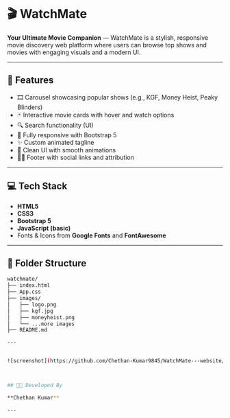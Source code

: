 # 🎬 WatchMate

**Your Ultimate Movie Companion** — WatchMate is a stylish, responsive movie discovery web platform where users can browse top shows and movies with engaging visuals and a modern UI.

---

## 🌟 Features

- 🎞️ Carousel showcasing popular shows (e.g., KGF, Money Heist, Peaky Blinders)
- 🃏 Interactive movie cards with hover and watch options
- 🔍 Search functionality (UI)
- 📱 Fully responsive with Bootstrap 5
- ✨ Custom animated tagline
- 🎨 Clean UI with smooth animations
- 👨‍💻 Footer with social links and attribution

---

## 💻 Tech Stack

- **HTML5**
- **CSS3**
- **Bootstrap 5**
- **JavaScript (basic)**
- Fonts & Icons from **Google Fonts** and **FontAwesome**



---

## 📁 Folder Structure

```bash
watchmate/
├── index.html
├── App.css
├── images/
│   ├── logo.png
│   ├── kgf.jpg
│   ├── moneyheist.png
│   └── ...more images
├── README.md

---


![screenshot](https://github.com/Chethan-Kumar9845/WatchMate---website/blob/master/Screenshots/Screenshot%202025-08-29%20135828.png)



## 👨‍💻 Developed By

**Chethan Kumar**  

---


